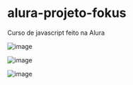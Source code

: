 # alura-projeto-fokus

Curso de javascript feito na Alura

![image](https://github.com/Rowrias/alura-projeto-fokus/assets/113151785/d0d11caf-c13a-49e4-bd3b-129c121ac63e)

![image](https://github.com/Rowrias/alura-projeto-fokus/assets/113151785/8524b989-7692-4137-bb1e-ffc4f57a461d)

![image](https://github.com/Rowrias/alura-projeto-fokus/assets/113151785/391a51ec-208d-46bb-b6fc-8683ef91b652)

